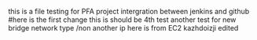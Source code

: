 this is a file testing for PFA project
intergration between jenkins and github
#here is the first change
this is should be 4th test
another test for new bridge network type /non
another ip
here is from EC2
kazhdoizji
edited
